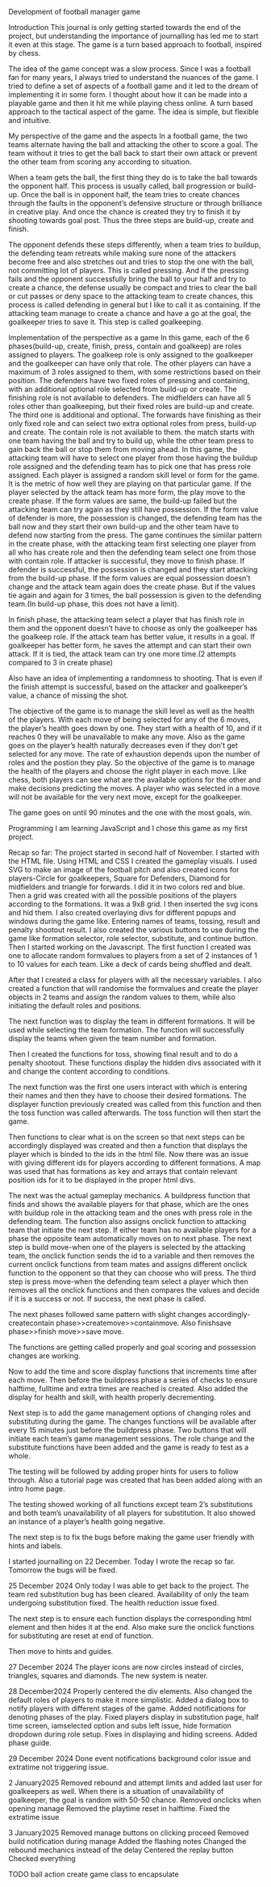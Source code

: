 Development of football manager game

Introduction
This journal is only getting started towards the end of the project, but understanding the importance of journalling has led me to start it even at this stage. The game is a turn based approach to football,  inspired by chess.

The idea of the game concept was a slow process. Since I was a football fan for many years, I always tried to understand the nuances of the game. I tried to define a set of aspects of a football game and it led to the dream of implementing it in some form. I thought about how it can be made into a playable game and then it hit me while playing chess online. A turn based approach to the tactical aspect of the game. The idea is simple, but flexible and intuitive.

My perspective of the game and the aspects
In a football game, the two teams alternate having the ball and attacking the other to score a goal. The team without it tries to get the ball back to start their own attack or prevent the other team from scoring any according to situation.

When a team gets the ball, the first thing they do is to take the ball towards the opponent half. This process is usually called, ball progression or build-up. Once the ball is in opponent half, the team tries to create chances through the faults in the opponent’s defensive structure or through brilliance in creative play. And once the chance is created they try to finish it by shooting towards goal post. Thus the three steps are build-up, create and finish.

The opponent defends these steps differently, when a team tries to buildup, the defending team retreats while making sure none of the attackers become free and also stretches out and tries to stop the one with the ball, not committing lot of players. This is called pressing. And if the pressing fails and the opponent successfully bring the ball to your half and try to create a chance, the defense usually be compact and tries to clear the ball or cut passes or deny space to the attacking team to create chances, this process is called defending in general but I like to call it as containing. If the attacking team manage to create a chance and have a go at the goal, the goalkeeper tries to save it. This step is called goalkeeping.

Implementation of the perspective as a game 
In this game, each of the 6 phases(build-up, create, finish, press, contain and goalkeep) are roles assigned to players. The goalkeep role is only assigned to the goalkeeper and the goalkeeper can have only that role. The other players can have a maximum of 3 roles assigned to them, with some restrictions based on their position. The defenders have two fixed roles of pressing and containing, with an additional optional role selected from build-up or create. The finishing role is not available to defenders. The midfielders can have all 5 roles other than goalkeeping, but their fixed roles are build-up and create. The third one is additional and optional. The forwards have finishing as their only fixed role and can select two extra optional roles from press, build-up and create. The contain role is not available to them.
the match starts with one team having the ball and try to build up, while the other team press to gain back the ball or stop them from moving ahead. In this game, the attacking team will have to select one player from those having the buildup role assigned and the defending team has to pick one that has press role assigned. Each player is assigned a random skill level or form for the game. It is the metric of how well they are playing on that particular game. If the player selected by the attack team has more form, the play move to the create phase. If the form values are same, the build-up failed but the attacking team can try again as they still have possession. If the form value of defender is more, the possession is changed, the defending team has the ball now and they start their own build-up and the other team have to defend now starting from the press. 
The game continues the simiilar pattern in the create phase, with the attacking team first selecting one player from all who has create role and then the defending team select one from those with contain role. If attacker is successful, they move to finish phase. If defender is successful, the possession is changed and they start attacking from the build-up phase. If the form values are equal possession doesn’t change and the attack team again does the create phase. But if the values tie again and again for 3 times, the ball possession is given to the defending team.(In build-up phase, this does not have a limit).

In finish phase, the attacking team select a player that has finish role in them and the opponent doesn’t have to choose as only the goalkeeper has the goalkeep role. If the attack team has better value, it results in a goal. If goalkeeper has better form, he saves the attempt and can start their own attack. If it is tied, the attack team can try one more time.(2 attempts compared to 3 in create phase)

Also have an idea of implementing a randomness to shooting. That is even if the finish attempt is successful, based on the attacker and goalkeeper’s value, a chance of missing the shot.

The objective of the game is to manage the skill level as well as the health of the players. With each move of being selected for any of the 6 moves, the player’s health goes down by one. They start with a health of 10, and if it reaches 0 they will be unavailable to make any move. Also as the game goes on the player’s health naturally decreases even if they don’t get selected for any move. The rate of exhaustion depends upon the number of roles and the postion they play. So the objective of the game is to manage the health of the players and choose the right player in each move. Like chess, both players can see what are the available options for the other and make decisions predicting the moves. A player who was selected in a move  will not be available for the very next move, except for the goalkeeper.

The game goes on until 90 minutes and the one with the most goals, win.

Programming
I am learning JavaScript and I chose this game as my first project.

Recap so far:
The project started in second half of November. I started with the HTML file. Using HTML and CSS I created the gameplay visuals. I used SVG to make an image of the football pitch and also created icons for players-Circle for goalkeepers, Square for Defenders, Diamond for midfielders and triangle for forwards. I did it in two colors red and blue. Then a grid was created with all the possible positions of the players according to the formations. It was a 9x8 grid. I then inserted the svg icons and hid them. I also created overlaying divs for different popups and windows during the game like. Entering names of teams, tossing, result and penalty shootout result. I also created the various buttons to use during the game like formation selector, role selector, substitute, and continue button. Then I started working on the Javascript. The first function I created was one to allocate random formvalues to players from a set of 2 instances of 1 to 10 values for each team. Like a deck of cards being shuffled and dealt.

After that I created a class for players with all the necessary variables. I also created a function that will randomise the formvalues and create the player objects in 2 teams and assign the random values to them, while also initiating the default roles and positions.

The next function was to display the team in different formations. It will be used while selecting the team formation. The function will successfully display the teams when given the team number and formation.

Then I created the functions for toss, showing final result and to do a penalty shootout. These functions display the hidden divs associated with it and change the content according to conditions.

The next function was the first one users interact with which is entering their names and then they have to choose their desired formations. The displayer function previously created was called from this function and then the toss function was called afterwards. The toss function will then start the game.

Then functions to clear what is on the screen so that next steps can be accordingly displayed was created and then a function that displays the player which is binded to the ids in the html file. Now there was an issue with giving different ids for players according to different formations. A map was used that has formations as key and arrays that contain relevant position ids for it to be displayed in the proper html divs.

The next was the actual gameplay mechanics. A buildpress function that finds and shows the available players for that phase, which are the ones with buildup role in the attacking team and the ones with press role in the defending team. The function also assigns onclick function to attacking team that initiate the next step. If either team has no available players for a phase the opposite team automatically moves on to next phase.
The next step is build move-when one of the players is selected by the attacking team, the onclick function sends the id to a variable and then removes the current onclick functions from team mates and assigns different onclick function to the opponent so that they can choose who will press.
The third step is press move-when the defending team select a player which then removes all the onclick functions and then compares the values and decide if it is a success or not. If success, the next phase is called.

The next phases followed same pattern with slight changes accordingly- createcontain phase>>createmove>>containmove. Also finishsave phase>>finish move>>save move.

The functions are getting called properly and goal scoring and possession changes are working.

Now to add the time and score display functions that increments time after each move. Then before the buildpress phase a series of checks to ensure halftime, fulltime and extra times are reached is created. Also added the display for health and skill, with health properly decrementing.

Next step is to add the game management options of changing roles and substituting during the game. The changes functions will be available after every 15 minutes just before the buildpress phase. Two buttons that will initiate each team’s game management sessions. The role change and the substitute functions have been added and the game is ready to test as a whole.

The testing will be followed by adding proper hints for users to follow through. Also a tutorial page was created that has been added along with an intro home page.

The testing showed working of all functions except team 2’s substitutions and both team’s unavailability of all players for substitution. It also showed an instance of a player’s health going negative.

The next step is to fix the bugs before making the game user friendly with hints and labels.

I started journalling on 22 December. Today I wrote the recap so far. Tomorrow the bugs will be fixed.

25 December 2024
Only today I was able to get back to the project. The team red substitution bug has been cleared. Availability of only the team undergoing substitution fixed. The health reduction issue fixed.

The next step is to ensure each function displays the corresponding html element and then hides it at the end. Also make sure the onclick functions for substituting are reset at end of function.

Then move to hints and guides.

27 December 2024
The player icons are now circles instead of circles, triangles, squares and diamonds. The new system is neater.

28 December2024
Properly centered the div elements. Also changed the default roles of players to make it more simplistic. 
Added a dialog box to notify players with different stages of the game.
Added notifications for denoting phases of the play.
Fixed players display in substitution page, half time screen, iamselected option and subs left issue, hide formation dropdown during role setup. Fixes in displaying and hiding screens. Added phase guide.

29 December 2024
Done event notifications background color issue and extratime not triggering issue.

2 January2025
Removed rebound and attempt limits and added last user for goalkeepers as well. When there is a situation of unavailability of goalkeeper, the goal is random with 50-50 chance.
Removed onclicks when opening manage
Removed the playtime reset in halftime.
Fixed the extratime issue

3 January2025
Removed manage buttons on clicking proceed
Removed build notification during manage
Added the flashing notes
Changed the rebound mechanics instead of the delay
Centered the replay button
Checked everything

TODO
ball action
create game class to encapsulate
